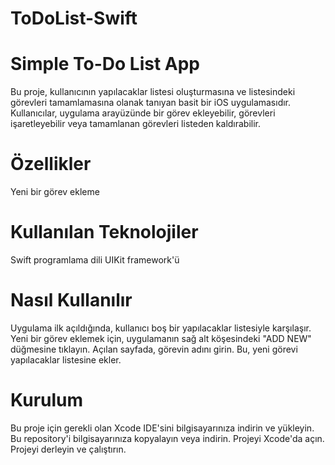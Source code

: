 # ToDoList-Swift
# Simple To-Do List App
Bu proje, kullanıcının yapılacaklar listesi oluşturmasına ve listesindeki görevleri tamamlamasına olanak tanıyan basit bir iOS uygulamasıdır. Kullanıcılar, uygulama arayüzünde bir görev ekleyebilir, görevleri işaretleyebilir veya tamamlanan görevleri listeden kaldırabilir.

# Özellikler
Yeni bir görev ekleme

# Kullanılan Teknolojiler
Swift programlama dili
UIKit framework'ü

# Nasıl Kullanılır
Uygulama ilk açıldığında, kullanıcı boş bir yapılacaklar listesiyle karşılaşır.
Yeni bir görev eklemek için, uygulamanın sağ alt köşesindeki "ADD NEW" düğmesine tıklayın.
Açılan sayfada, görevin adını girin. Bu, yeni görevi yapılacaklar listesine ekler.

# Kurulum
Bu proje için gerekli olan Xcode IDE'sini bilgisayarınıza indirin ve yükleyin.
Bu repository'i bilgisayarınıza kopyalayın veya indirin.
Projeyi Xcode'da açın.
Projeyi derleyin ve çalıştırın.
